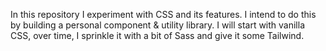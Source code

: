 In this repository I experiment with CSS and its features. I intend to do this by building a personal component & utility library. I will start with vanilla CSS, over time, I sprinkle it with a bit of Sass and give it some Tailwind.

